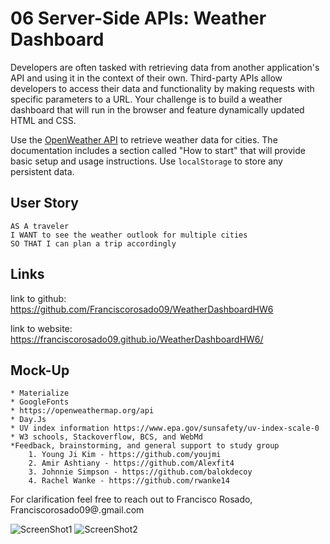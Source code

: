 # 06 Server-Side APIs: Weather Dashboard

Developers are often tasked with retrieving data from another application's API and using it in the context of their own. Third-party APIs allow developers to access their data and functionality by making requests with specific parameters to a URL. Your challenge is to build a weather dashboard that will run in the browser and feature dynamically updated HTML and CSS.

Use the [OpenWeather API](https://openweathermap.org/api) to retrieve weather data for cities. The documentation includes a section called "How to start" that will provide basic setup and usage instructions. Use `localStorage` to store any persistent data.

## User Story

```
AS A traveler
I WANT to see the weather outlook for multiple cities
SO THAT I can plan a trip accordingly
```

## Links

link to github: https://github.com/Franciscorosado09/WeatherDashboardHW6

link to website: https://franciscorosado09.github.io/WeatherDashboardHW6/


## Mock-Up

    * Materialize 
    * GoogleFonts
    * https://openweathermap.org/api
    * Day.Js 
    * UV index information https://www.epa.gov/sunsafety/uv-index-scale-0
    * W3 schools, Stackoverflow, BCS, and WebMd 
    *Feedback, brainstorming, and general support to study group
        1. Young Ji Kim - https://github.com/youjmi
        2. Amir Ashtiany - https://github.com/Alexfit4
        3. Johnnie Simpson - https://github.com/balokdecoy
        4. Rachel Wanke - https://github.com/rwanke14

 For clarification feel free to reach out to Francisco Rosado, Franciscorosado09@.gmail.com
 


![ScreenShot1](https://user-images.githubusercontent.com/71673760/103364713-7d1f1d00-4a8c-11eb-9e35-f78cc407cb56.png)
![ScreenShot2](https://user-images.githubusercontent.com/71673760/103327557-0568d800-4a23-11eb-8a46-e695eabbaa22.png)


